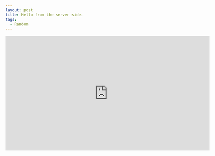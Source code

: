 ```yaml
---
layout: post
title: Hello from the server side.
tags:
  - Random  
---
```


<div class="video-container">
  <iframe width="640" height="360" src="https://www.youtube-nocookie.com/embed/YQHsXMglC9A?controls=0&amp;" frameborder="0" allowfullscreen></iframe>
</div>